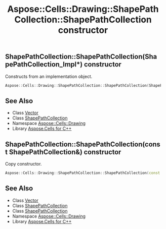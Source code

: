 ﻿---
title: Aspose::Cells::Drawing::ShapePathCollection::ShapePathCollection constructor
linktitle: ShapePathCollection
second_title: Aspose.Cells for C++ API Reference
description: 'Aspose::Cells::Drawing::ShapePathCollection::ShapePathCollection constructor. Constructs from an implementation object in C++.'
type: docs
weight: 100
url: /cpp/aspose.cells.drawing/shapepathcollection/shapepathcollection/
---
## ShapePathCollection::ShapePathCollection(ShapePathCollection_Impl*) constructor


Constructs from an implementation object.

```cpp
Aspose::Cells::Drawing::ShapePathCollection::ShapePathCollection(ShapePathCollection_Impl *impl)
```

## See Also

* Class [Vector](../../../aspose.cells/vector/)
* Class [ShapePathCollection](../)
* Namespace [Aspose::Cells::Drawing](../../)
* Library [Aspose.Cells for C++](../../../)
## ShapePathCollection::ShapePathCollection(const ShapePathCollection\&) constructor


Copy constructor.

```cpp
Aspose::Cells::Drawing::ShapePathCollection::ShapePathCollection(const ShapePathCollection &src)
```

## See Also

* Class [Vector](../../../aspose.cells/vector/)
* Class [ShapePathCollection](../)
* Class [ShapePathCollection](../)
* Namespace [Aspose::Cells::Drawing](../../)
* Library [Aspose.Cells for C++](../../../)
